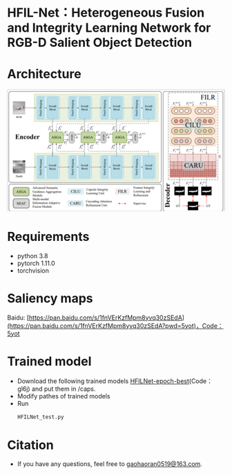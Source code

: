 # HFIL-Net：Heterogeneous Fusion and Integrity Learning Network for RGB-D Salient Object Detection
# Architecture
![](https://github.com/BojueGao/HFIL-Net/blob/master/overview2.0.png)
# Requirements
* python 3.8
* pytorch 1.11.0
* torchvision
# Saliency maps
Baidu: [https://pan.baidu.com/s/1fnVErKzfMpm8yvq30zSEdA](https://pan.baidu.com/s/1fnVErKzfMpm8yvq30zSEdA?pwd=5yot)，Code：5yot
# Trained model
* Download the following trained models [HFILNet-epoch-best](https://pan.baidu.com/s/10L04GbovNMN-mH3c6lIG_w?pwd=g16j)(Code：gl6j) and put them in /caps.
* Modify pathes of trained models
* Run
  ```python
  HFILNet_test.py
  ```
# Citation
* If you have any questions, feel free to [gaohaoran0519@163.com](mailto:gaohaoran0519@163.com).

